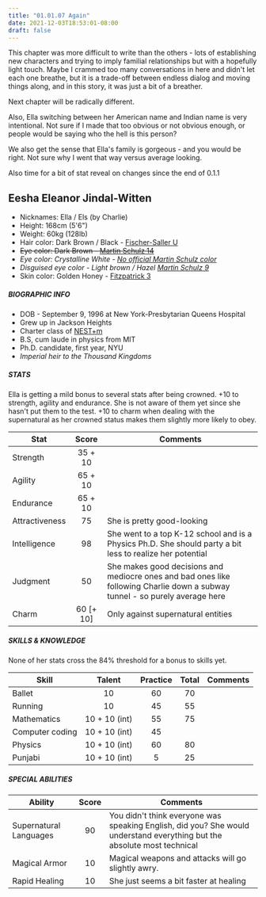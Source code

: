 ```yaml
---
title: "01.01.07 Again"
date: 2021-12-03T18:53:01-08:00
draft: false
---
```

This chapter was more difficult to write than the others - lots of establishing new characters and trying to imply familial relationships but with a hopefully light touch. Maybe I crammed too many conversations in here and didn't let each one breathe, but it is a trade-off between endless dialog and moving things along, and in this story, it was just a bit of a breather.

Next chapter will be radically different. 

Also, Ella switching between her American name and Indian name is very intentional. Not sure if I made that too obvious or not obvious enough, or people would be saying who the hell is this person?

We also get the sense that Ella's family is gorgeous - and you would be right. Not sure why I went that way versus average looking.

Also time for a bit of stat reveal on changes since the end of 0.1.1

## Eesha Eleanor Jindal-Witten

- Nicknames: Ella / Els (by Charlie)
- Height: 168cm (5'6")
- Weight: 60kg (128lb)
- Hair color: Dark Brown / Black - [Fischer-Saller U](https://en.wikipedia.org/wiki/Fischer%E2%80%93Saller_scale)
- ~~Eye color: Dark Brown - [Martin Schulz 14](https://en.wikipedia.org/wiki/Martin%E2%80%93Schultz_scale)~~
- *Eye color: Crystalline White - [No official Martin Schulz color](https://en.wikipedia.org/wiki/Martin%E2%80%93Schultz_scale)*
- *Disguised eye color - Light brown / Hazel [Martin Schulz 9](https://en.wikipedia.org/wiki/Martin%E2%80%93Schultz_scale)*
- Skin color: Golden Honey - [Fitzpatrick 3](https://en.wikipedia.org/wiki/Fitzpatrick_scale)

##### BIOGRAPHIC INFO

- DOB - September 9, 1996 at New York-Presbytarian Queens Hospital
- Grew up in Jackson Heights
- Charter class of [NEST+m](https://nestmk12.net/)
- B.S, cum laude in physics from MIT
- Ph.D. candidate, first year, NYU
- *Imperial heir to the Thousand Kingdoms*

##### STATS

Ella is getting a mild bonus to several stats after being crowned. +10 to strength, agility and endurance. She is not aware of them yet since she hasn't put them to the test. +10 to charm when dealing with the supernatural as her crowned status makes them slightly more likely to obey.

| Stat | Score | Comments |
| --- | :---: | --- |
| Strength | 35 + 10 | |
| Agility | 65 + 10 | |
| Endurance | 65 + 10 | |
| Attractiveness | 75 | She is pretty good-looking |
| Intelligence | 98 | She went to a top K-12 school and is a Physics Ph.D. She should party a bit less to realize her potential |
| Judgment | 50 | She makes good decisions and mediocre ones and bad ones like following Charlie down a subway tunnel - so purely average here |
| Charm | 60 [+ 10] | Only against supernatural entities |


##### SKILLS & KNOWLEDGE

None of her stats cross the 84% threshold for a bonus to skills yet.

| Skill | Talent | Practice | Total | Comments |
| --- | :---: | :---: | :---: | ---|
| Ballet | 10 | 60 | 70 | |
| Running | 10 | 45 | 55 | |
| Mathematics | 10 + 10 (int) | 55 | 75 | |
| Computer coding | 10 + 10 (int) | 45 | |
| Physics | 10 + 10 (int) | 60 | 80 | |
| Punjabi | 10 + 10 (int) | 5 | 25 | |

##### *SPECIAL ABILITIES*

| Ability | Score | Comments |
| --- | :---: | ---|
| Supernatural Languages | 90 | You didn't think everyone was speaking English, did you? She would understand everything but the absolute most technical |
| Magical Armor | 10 | Magical weapons and attacks will go slightly awry. | 
| Rapid Healing | 10 | She just seems a bit faster at healing |
